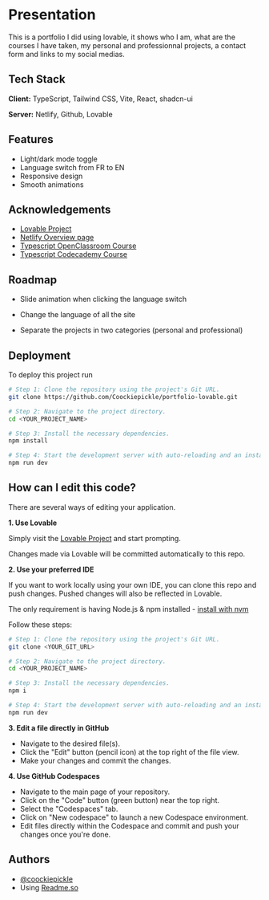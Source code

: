 
# Presentation

This is a portfolio I did using lovable, it shows who I am, what are the courses I have taken, my personal and professionnal projects, a contact form and links to my social medias.
## Tech Stack

**Client:** TypeScript, Tailwind CSS, Vite, React, shadcn-ui

**Server:** Netlify, Github, Lovable
## Features

- Light/dark mode toggle
- Language switch from FR to EN
- Responsive design
- Smooth animations


## Acknowledgements

 - [Lovable Project](https://lovable.dev/projects/eb6b3923-2c5b-44bc-9a56-3d54b9aeb621)
 - [Netlify Overview page](https://app.netlify.com/sites/dreynaud/overview)
 - [Typescript OpenClassroom Course](https://openclassrooms.com/fr/courses/8039116-decouvrez-typescript)
  - [Typescript Codecademy Course](https://www.codecademy.com/learn/learn-typescript)


## Roadmap

- Slide animation when clicking the language switch

- Change the language of all the site

- Separate the projects in two categories (personal and professional)


## Deployment

To deploy this project run

```sh
# Step 1: Clone the repository using the project's Git URL.
git clone https://github.com/Coockiepickle/portfolio-lovable.git

# Step 2: Navigate to the project directory.
cd <YOUR_PROJECT_NAME>

# Step 3: Install the necessary dependencies.
npm install

# Step 4: Start the development server with auto-reloading and an instant preview.
npm run dev
```
## How can I edit this code?

There are several ways of editing your application.

**1. Use Lovable**

Simply visit the [Lovable Project](https://lovable.dev/projects/eb6b3923-2c5b-44bc-9a56-3d54b9aeb621) and start prompting.

Changes made via Lovable will be committed automatically to this repo.

**2. Use your preferred IDE**

If you want to work locally using your own IDE, you can clone this repo and push changes. Pushed changes will also be reflected in Lovable.

The only requirement is having Node.js & npm installed - [install with nvm](https://github.com/nvm-sh/nvm#installing-and-updating)

Follow these steps:

```sh
# Step 1: Clone the repository using the project's Git URL.
git clone <YOUR_GIT_URL>

# Step 2: Navigate to the project directory.
cd <YOUR_PROJECT_NAME>

# Step 3: Install the necessary dependencies.
npm i

# Step 4: Start the development server with auto-reloading and an instant preview.
npm run dev
```

**3. Edit a file directly in GitHub**

- Navigate to the desired file(s).
- Click the "Edit" button (pencil icon) at the top right of the file view.
- Make your changes and commit the changes.

**4. Use GitHub Codespaces**

- Navigate to the main page of your repository.
- Click on the "Code" button (green button) near the top right.
- Select the "Codespaces" tab.
- Click on "New codespace" to launch a new Codespace environment.
- Edit files directly within the Codespace and commit and push your changes once you're done.

## Authors

- [@coockiepickle](https://www.github.com/coockiepickle)
- Using [Readme.so](https://readme.so)


